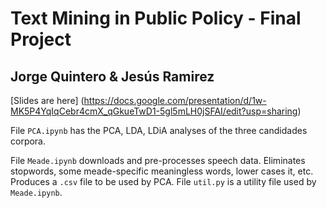# Text Mining in Public Policy - Final Project
## Jorge Quintero & Jesús Ramirez

[Slides are here] (https://docs.google.com/presentation/d/1w-MK5P4YqIqCebr4cmX_qGkueTwD1-5gl5mLH0jSFAI/edit?usp=sharing)

File `PCA.ipynb` has the PCA, LDA, LDiA analyses of the three candidades corpora.

File `Meade.ipynb` downloads and pre-processes speech data. Eliminates stopwords, some meade-specific meaningless words, lower cases it, etc. Produces a `.csv` file to be used by PCA. File `util.py` is a utility file used by `Meade.ipynb`.
